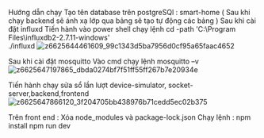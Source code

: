 Hướng dẫn chạy
Tạo tên database trên postgreSQl : smart-home ( Sau khi chạy backend sẽ ánh xạ lớp qua bảng sẽ tạo tự động các bảng  )
Sau khi cài đặt influxd
Tiến hành vào power shell chạy lệnh
cd -path 'C:\Program Files\influxdb2-2.7.11-windows'   
./influxd
![z6625644461609_99c1343d5ba7956d0cf95a65faac4652](https://github.com/user-attachments/assets/9a040142-5b94-4610-bce3-e58f18ddc581)

Sau khi cài đặt mosquitto
Vào cmd chạy lệnh
mosquitto –v
 ![z6625647197865_dbda0274bf7f51ff55ff267b7e20934e](https://github.com/user-attachments/assets/6e891abf-3c89-4023-b252-647540d37256)

Tiến hành chạy sửa sổ lần lượt device-simulator, socket-server,backend,frontend
![z6625647866120_3f204705bb438976b71cedd5ec02b375](https://github.com/user-attachments/assets/5cec80fb-98e7-43b2-aa55-d1a74480cc98)
 
Trên front end :
Xóa node_modules và package-lock.json
Chạy lệnh : 
npm install
npm run dev




